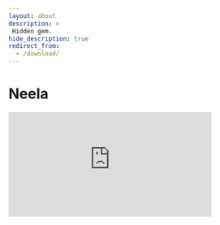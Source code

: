 ```yaml
---
layout: about
description: >
 Hidden gem.
hide_description: true
redirect_from:
  - /download/
---
```


# Neela

<iframe width="400" height="206" src="https://w2.countingdownto.com/4781008" frameborder="0"></iframe>


